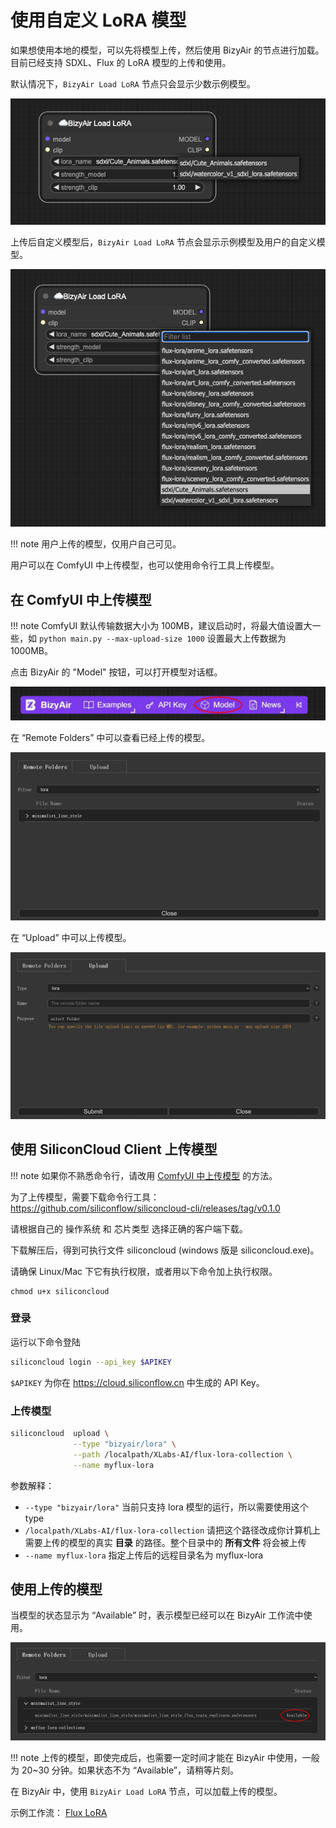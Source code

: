 # 使用自定义 LoRA 模型

如果想使用本地的模型，可以先将模型上传，然后使用 BizyAir 的节点进行加载。
目前已经支持 SDXL、Flux 的 LoRA 模型的上传和使用。

默认情况下，`BizyAir Load LoRA` 节点只会显示少数示例模型。

![](./imgs/modelhost-before.png)

上传后自定义模型后，`BizyAir Load LoRA` 节点会显示示例模型及用户的自定义模型。

![](./imgs/modelhost-after.png)

!!! note
    用户上传的模型，仅用户自己可见。

用户可以在 ComfyUI 中上传模型，也可以使用命令行工具上传模型。

## 在 ComfyUI 中上传模型

!!! note
    ComfyUI 默认传输数据大小为 100MB，建议启动时，将最大值设置大一些，如 `python main.py --max-upload-size 1000` 设置最大上传数据为 1000MB。

点击 BizyAir 的 "Model" 按钮，可以打开模型对话框。

![](./imgs/modelbtn.jpg)

在 “Remote Folders” 中可以查看已经上传的模型。

![](./imgs/remotefolders.jpg)

在 “Upload” 中可以上传模型。

![](./imgs/uploadfiles.jpg)

## 使用 SiliconCloud Client 上传模型

!!! note
    如果你不熟悉命令行，请改用 [ComfyUI 中上传模型](#comfyui) 的方法。

为了上传模型，需要下载命令行工具：https://github.com/siliconflow/siliconcloud-cli/releases/tag/v0.1.0

请根据自己的 操作系统 和 芯片类型 选择正确的客户端下载。

下载解压后，得到可执行文件 siliconcloud (windows 版是 siliconcloud.exe)。

请确保 Linux/Mac 下它有执行权限，或者用以下命令加上执行权限。

```
chmod u+x siliconcloud
```

### 登录

运行以下命令登陆

```bash
siliconcloud login --api_key $APIKEY
```

`$APIKEY` 为你在 https://cloud.siliconflow.cn 中生成的 API Key。


### 上传模型

```bash
siliconcloud  upload \
              --type "bizyair/lora" \
              --path /localpath/XLabs-AI/flux-lora-collection \
              --name myflux-lora
```

参数解释：

- `--type "bizyair/lora"` 当前只支持 lora 模型的运行，所以需要使用这个 type
- `/localpath/XLabs-AI/flux-lora-collection` 请把这个路径改成你计算机上需要上传的模型的真实 **目录** 的路径。整个目录中的 **所有文件** 将会被上传
- `--name myflux-lora` 指定上传后的远程目录名为 myflux-lora

## 使用上传的模型

当模型的状态显示为 “Available” 时，表示模型已经可以在 BizyAir 工作流中使用。

![](./imgs/model-ready.jpg)

!!! note
    上传的模型，即使完成后，也需要一定时间才能在 BizyAir 中使用，一般为 20~30 分钟。如果状态不为 “Available”，请稍等片刻。

在 BizyAir 中，使用 `BizyAir Load LoRA` 节点，可以加载上传的模型。

示例工作流： [Flux LoRA](https://github.com/siliconflow/BizyAir/blob/master/examples/bizyair_flux_simple_lora_workflow.json)

